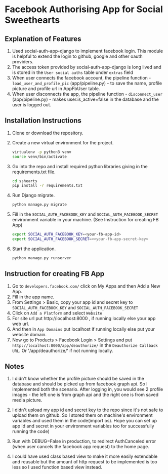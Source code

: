 # Facebook Authorising App for Social Sweethearts

## Explanation of Features

1. Used social-auth-app-django to implement facebook login. This module is helpful to extend the login to github, google and other oauth providers.
3. The access token provided by social-auth-app-django is long lived and is stored in the `User social auths` table under `extras` field
4. When user connects the facebook account, the pipeline function - `load_user_and_profile_pic` (app/pipeline.py) - to save the name, profile picture and profile url in AppFbUser table.
5. When user disconnects the app, the pipeline function - `disconnect_user` (app/pipeline.py) - makes user.is_active=false in the database and the user is logged out.


## Installation Instructions
1. Clone or download the repository. 
2. Create a new virtual environment for the project.
    ```bash
    virtualenv -p python3 venv
    source venv/bin/activate
    ```
3. Go into the repo and install required python libraries giving in the requirements.txt file.
    ```bash
    cd sshearts
    pip install -r requirements.txt
    ```
4. Run Django migrate.
    
    ```bash
    python manage.py migrate
    ```
    
5. Fill in the `SOCIAL_AUTH_FACEBOOK_KEY`  and `SOCIAL_AUTH_FACEBOOK_SECRET` environment variable in your machine. (See Instruction for creating FB App)
    ```bash
    export SOCIAL_AUTH_FACEBOOK_KEY=<your-fb-app-id>
    export SOCIAL_AUTH_FACEBOOK_SECRET=<<your-fb-app-secret-key>
    ```
5. Start the application.
    ```bash
    python manage.py runserver
    ```

## Instruction for creating FB App

1. Go to `developers.facebook.com/` click on My Apps and then Add a New App.
2. Fill in the app name.
3. From Settings > Basic, copy your app id and secret key to  `SOCIAL_AUTH_FACEBOOK_KEY`  and `SOCIAL_AUTH_FACEBOOK_SECRET`
4. Click on `Add a Platform` and select `Website`
5. For site url put http://localhost:8000 , if running locally else your app web url.
6. And then in `App Domains` put localhost if running locally else put your website domain.
7. Now go to Products > Facebook Login > Settings and put `http://localhost:8000/app/deauthorize/` in the `Deauthorize Callback URL`. Or '<your-hosted-website-url>/app/deauthorize/' if not running locally.
 
## Notes

1. I didn't know whether the profile picture should be saved in the database and should be picked up from facebook graph api. So I implemented both the scenario. After logging in, you would see 2 profile images - the left one is from graph api and the right one is from saved media picture.

2. I didn't upload my app id and secret key to the repo since it's not safe to upload them on github. So I stored them on machine's environment variables and used them in the code(import os). Hope you can set up app id and secret in your environment variables too for successfully running the code)

3. Run with DEBUG=False in production, to redirect AuthCanceled error (when user cancels the facebook app request) to the home page.

4. I could have used class based view to make it more easily extendable and reusable but the amount of http request to be implemented is too less so I used function based view instead.


